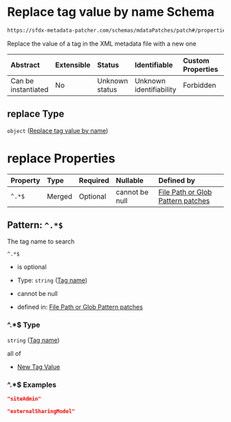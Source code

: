 # Replace tag value by name Schema

```txt
https://sfdx-metadata-patcher.com/schemas/mdataPatches/patch#/properties/replace
```

Replace the value of a tag in the XML metadata file with a new one

| Abstract            | Extensible | Status         | Identifiable            | Custom Properties | Additional Properties | Access Restrictions | Defined In                                                            |
| :------------------ | :--------- | :------------- | :---------------------- | :---------------- | :-------------------- | :------------------ | :-------------------------------------------------------------------- |
| Can be instantiated | No         | Unknown status | Unknown identifiability | Forbidden         | Allowed               | none                | [patch.schema.json*](../out/patch.schema.json "open original schema") |

## replace Type

`object` ([Replace tag value by name](patch-properties-replace-tag-value-by-name.md))

# replace Properties

| Property | Type   | Required | Nullable       | Defined by                                                                                                                                                                                                              |
| :------- | :----- | :------- | :------------- | :---------------------------------------------------------------------------------------------------------------------------------------------------------------------------------------------------------------------- |
| `^.*$`   | Merged | Optional | cannot be null | [File Path or Glob Pattern patches](patch-properties-replace-tag-value-by-name-patternproperties-tag-name.md "https://sfdx-metadata-patcher.com/schemas/mdataPatches/patch#/properties/replace/patternProperties/^.*$") |

## Pattern: `^.*$`

The tag name to search

`^.*$`

*   is optional

*   Type: `string` ([Tag name](patch-properties-replace-tag-value-by-name-patternproperties-tag-name.md))

*   cannot be null

*   defined in: [File Path or Glob Pattern patches](patch-properties-replace-tag-value-by-name-patternproperties-tag-name.md "https://sfdx-metadata-patcher.com/schemas/mdataPatches/patch#/properties/replace/patternProperties/^.\*$")

### ^.\*$ Type

`string` ([Tag name](patch-properties-replace-tag-value-by-name-patternproperties-tag-name.md))

all of

*   [New Tag Value](patch-properties-replace-tag-value-by-name-patternproperties-tag-name-allof-new-tag-value.md "check type definition")

### ^.\*$ Examples

```json
"siteAdmin"
```

```json
"externalSharingModel"
```
